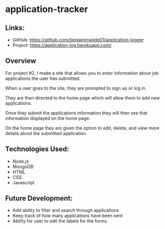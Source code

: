 # application-tracker

## Links:
- GitHub: https://github.com/benjaminwilde01/application-logger
- Project: https://application-log.herokuapp.com/

## Overview

For project #2, I made a site that allows you to enter information about job applications the user has submitted.

When a user goes to the site, they are prompted to sign up or log in.

They are then directed to the home page which will allow them to add new applications.

Once they submit the applications information they will then see that information displayed on the home page.

On the home page they are given the option to edit, delete, and view more details about the submitted application.


## Technologies Used:
- Node.js
- MongoDB
- HTML
- CSS
- Javascript

## Future Development:
- Add ability to filter and search through applications
- Keep track of how many applications have been sent
- Ability for user to edit the labels for the forms
